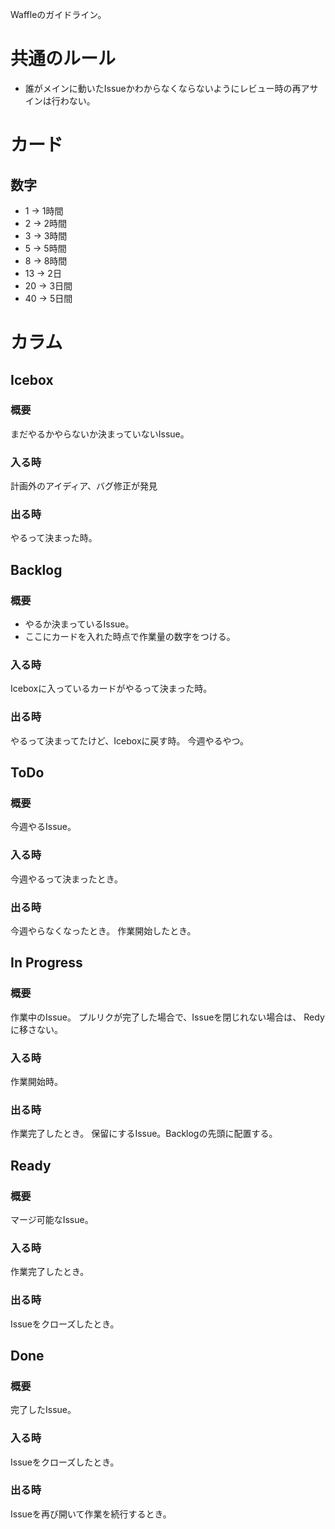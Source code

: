 Waffleのガイドライン。

# 共通のルール
- 誰がメインに動いたIssueかわからなくならないようにレビュー時の再アサインは行わない。

# カード
## 数字
- 1 -> 1時間
- 2 -> 2時間
- 3 -> 3時間
- 5 -> 5時間
- 8 -> 8時間
- 13 -> 2日
- 20 -> 3日間
- 40 -> 5日間

# カラム
## Icebox
### 概要
まだやるかやらないか決まっていないIssue。
### 入る時
計画外のアイディア、バグ修正が発見
### 出る時
 やるって決まった時。

## Backlog
### 概要
- やるか決まっているIssue。
- ここにカードを入れた時点で作業量の数字をつける。

### 入る時
Iceboxに入っているカードがやるって決まった時。
### 出る時
やるって決まってたけど、Iceboxに戻す時。
今週やるやつ。

## ToDo
### 概要
今週やるIssue。
### 入る時
今週やるって決まったとき。
### 出る時
今週やらなくなったとき。
作業開始したとき。

## In Progress
### 概要
作業中のIssue。
プルリクが完了した場合で、Issueを閉じれない場合は、
Redyに移さない。

### 入る時
作業開始時。
### 出る時
作業完了したとき。
保留にするIssue。Backlogの先頭に配置する。


## Ready
### 概要
マージ可能なIssue。
### 入る時
作業完了したとき。
### 出る時
Issueをクローズしたとき。

## Done
### 概要
完了したIssue。
### 入る時
Issueをクローズしたとき。
### 出る時
Issueを再び開いて作業を続行するとき。
